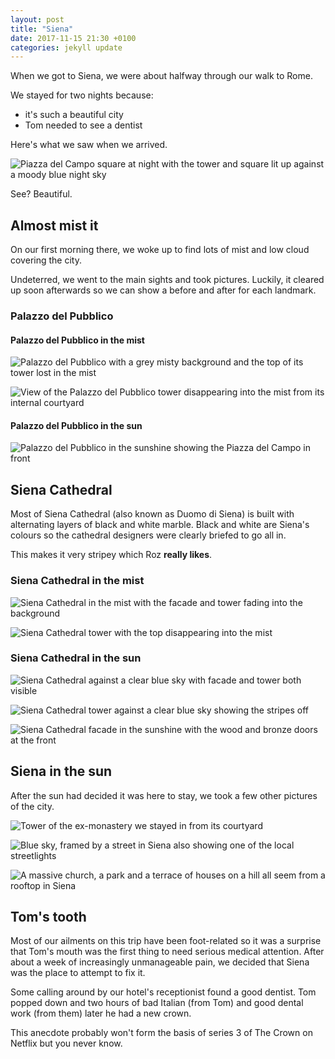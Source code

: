 ```yaml
---
layout: post
title: "Siena"
date: 2017-11-15 21:30 +0100
categories: jekyll update
---
```


When we got to Siena, we were about halfway through our walk to Rome.

We stayed for two nights because:

- it's such a beautiful city
- Tom needed to see a dentist

Here's what we saw when we arrived.

![Piazza del Campo square at night with the tower and square lit up against a moody blue night sky](https://github.com/tombye/trexit/raw/gh-pages/assets/images/palazzo-del-pubblico-in-the-moonlight.jpg)

See? Beautiful.

## Almost mist it

On our first morning there, we woke up to find lots of mist and low cloud covering the city.

Undeterred, we went to the main sights and took pictures. Luckily, it cleared up soon afterwards so we can show a before and after for each landmark. 

### Palazzo del Pubblico

#### Palazzo del Pubblico in the mist

![Palazzo del Pubblico with a grey misty background and the top of its tower lost in the mist](https://github.com/tombye/trexit/raw/gh-pages/assets/images/palazzo-del-pubblico-in-the-mist.jpg)

![View of the Palazzo del Pubblico tower disappearing into the mist from its internal courtyard](https://github.com/tombye/trexit/raw/gh-pages/assets/images/palazzo-del-pubblico-tower-from-courtyard-in-mist.jpg)

#### Palazzo del Pubblico in the sun

![Palazzo del Pubblico in the sunshine showing the Piazza del Campo in front](https://github.com/tombye/trexit/raw/gh-pages/assets/images/palazzo-del-pubblico-in-the-sun.jpg)

## Siena Cathedral 

Most of Siena Cathedral (also known as Duomo di Siena) is built with alternating layers of black and white marble. Black and white are Siena's colours so the cathedral designers were clearly briefed to go all in.

This makes it very stripey which Roz **really likes**.

### Siena Cathedral in the mist

![Siena Cathedral in the mist with the facade and tower fading into the background](https://github.com/tombye/trexit/raw/gh-pages/assets/images/siena-cathedral-in-the-mist.jpg)

![Siena Cathedral tower with the top disappearing into the mist](https://github.com/tombye/trexit/raw/gh-pages/assets/images/siena-cathedral-tower-in-the-mist.jpg)

### Siena Cathedral in the sun

![Siena Cathedral against a clear blue sky with facade and tower both visible](https://github.com/tombye/trexit/raw/gh-pages/assets/images/siena-cathedral-in-the-sun.jpg)

![Siena Cathedral tower against a clear blue sky showing the stripes off]( https://github.com/tombye/trexit/raw/gh-pages/assets/images/siena-cathedral-tower-in-the-sun.jpg)

![Siena Cathedral facade in the sunshine with the wood and bronze doors at the front](https://github.com/tombye/trexit/raw/gh-pages/assets/images/siena-cathedral-facade.jpg)

## Siena in the sun

After the sun had decided it was here to stay, we took a few other pictures of the city.

![Tower of the ex-monastery we stayed in from its courtyard](https://github.com/tombye/trexit/raw/gh-pages/assets/images/ex-monastery-tower-in-siena.jpg)

![Blue sky, framed by a street in Siena also showing one of the local streetlights](https://github.com/tombye/trexit/raw/gh-pages/assets/images/street-in-siena-in-the-sun.jpg)

![A massive church, a park and a terrace of houses on a hill all seem from a rooftop in Siena](https://github.com/tombye/trexit/raw/gh-pages/assets/images/rooftop-in-siena.jpg)

## Tom's tooth

Most of our ailments on this trip have been foot-related so it was a surprise that Tom's mouth was the first thing to need serious medical attention. After about a week of increasingly unmanageable pain, we decided that Siena was the place to attempt to fix it.

Some calling around by our hotel's receptionist found a good dentist. Tom popped down and two hours of bad Italian (from Tom) and good dental work (from them) later he had a new crown. 

This anecdote probably won't form the basis of series 3 of The Crown on Netflix but you never know.
